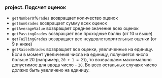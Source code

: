 ### project. Подсчет оценок

- `getNumberOfGrades` возвращает количество оценок
- `getSumGrades` возвращает сумму всех оценок
- `getAverageValue` возвращает среднее значение всех оценок
- `getPassingGrades` возвращает все проходные баллы (от 10 и выше)
- `getFailingGrades` возвращает все неудовлетворительные оценки (от 9 и ниже)
- `getRaisedGrades` возвращает все оценки, увеличенные на единицу. Если в момент увеличения числа на единицу, получается число больше 20 (например, `20 + 1 = 21`), то возвращаем максимально допустимое для ввода число  - `20`. Во всех остальных случаях число должно быть увеличено на единицу.